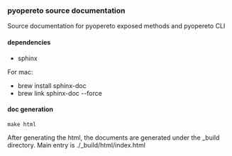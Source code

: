 ### pyopereto source documentation 
Source documentation for pyopereto exposed methods and pyopereto CLI

#### dependencies
- sphinx  

For mac:  
- brew install sphinx-doc
- brew link sphinx-doc --force


#### doc generation
```
make html
```
After generating the html, the documents are generated under the _build directory.
Main entry is ./_build/html/index.html


